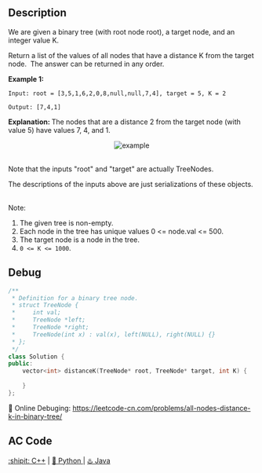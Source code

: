 ## Description

We are given a binary tree (with root node root), a target node, and an integer value K.

Return a list of the values of all nodes that have a distance K from the target node.  The answer can be returned in any order.


<strong>Example 1:</strong>
```
Input: root = [3,5,1,6,2,0,8,null,null,7,4], target = 5, K = 2

Output: [7,4,1]
```

<strong>Explanation: </strong>
The nodes that are a distance 2 from the target node (with value 5)
have values 7, 4, and 1.

<div align="center">
  <img src="https://s3-lc-upload.s3.amazonaws.com/uploads/2018/06/28/sketch0.png" alt="example">
</div>
<br>

Note that the inputs "root" and "target" are actually TreeNodes.

The descriptions of the inputs above are just serializations of these objects.
 

Note:

1. The given tree is non-empty.
2. Each node in the tree has unique values 0 <= node.val <= 500.
3. The target node is a node in the tree.
4. ``0 <= K <= 1000``.



## Debug
```cpp
/**
 * Definition for a binary tree node.
 * struct TreeNode {
 *     int val;
 *     TreeNode *left;
 *     TreeNode *right;
 *     TreeNode(int x) : val(x), left(NULL), right(NULL) {}
 * };
 */
class Solution {
public:
    vector<int> distanceK(TreeNode* root, TreeNode* target, int K) {
        
    }
};
```

🐛 Online Debuging: https://leetcode-cn.com/problems/all-nodes-distance-k-in-binary-tree/

## AC Code
<div>
  <a href="https://github.com/Charmve/LeetCode4FLAG/tree/main/863.%20All%20Nodes%20Distance%20K%20in%20Binary%20Tree/863_all-nodes-distance-k-in-binary-tree.cpp">:shipit: C++</a> | 
  <a href="https://github.com/Charmve/LeetCode4FLAG/tree/main/863.%20All%20Nodes%20Distance%20K%20in%20Binary%20Tree/863_all-nodes-distance-k-in-binary-tree.py">🐍 Python </a> | 
  <a href="https://github.com/Charmve/LeetCode4FLAG/tree/main/863.%20All%20Nodes%20Distance%20K%20in%20Binary%20Tree/863_all-nodes-distance-k-in-binary-tree.java">♨️ Java </a>
</div>
